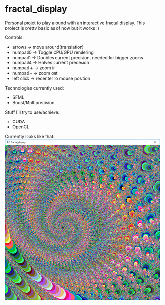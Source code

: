 # fractal_display
Personal projet to play around with an interactive fractal display. This project is pretty basic as of now but it works :)

Controls:
* arrows     -> move around(translation)
* numpad0    -> Toggle CPU/GPU rendering
* numpad1    -> Doubles current precision, needed for bigger zooms
* numpad4    -> Halves current precesion
* numpad +   -> zoom in
* numpad -   -> zoom out
* left click -> recenter to mouse position

Technologies currently used: 
* SFML
* Boost/Multiprecision

Stuff I'll try to use/achieve:
* CUDA
* OpenCL

Currently looks like that: ![alt tag](https://github.com/JulienCote/fractal_display/blob/master/sample%20pictures/fractal5.PNG)
